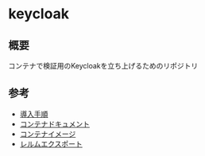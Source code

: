 # keycloak

## 概要

コンテナで検証用のKeycloakを立ち上げるためのリポジトリ

## 参考

- [導入手順](https://www.keycloak.org/getting-started/getting-started-docker)
- [コンテナドキュメント](https://www.keycloak.org/server/containers)
- [コンテナイメージ](https://quay.io/repository/keycloak/keycloak?tab=info)
- [レルムエクスポート](https://docs.redhat.com/ja/documentation/red_hat_build_of_keycloak/22.0/html/server_guide/importexport-)
